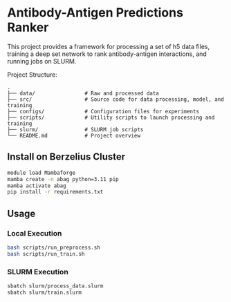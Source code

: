 # Antibody-Antigen Predictions Ranker

This project provides a framework for processing a set of h5 data files, training a deep set network to rank antibody-antigen interactions, and running jobs on SLURM.

Project Structure:

```
.
├── data/                # Raw and processed data
├── src/                 # Source code for data processing, model, and training
├── configs/             # Configuration files for experiments
├── scripts/             # Utility scripts to launch processing and training
├── slurm/               # SLURM job scripts
└── README.md            # Project overview
```

## Install on Berzelius Cluster

```bash
module load Mambaforge
mamba create -n abag python=3.11 pip
mamba activate abag
pip install -r requirements.txt
```


## Usage

### Local Execution

```bash
bash scripts/run_preprocess.sh
bash scripts/run_train.sh
```

### SLURM Execution

```bash
sbatch slurm/process_data.slurm
sbatch slurm/train.slurm
```
